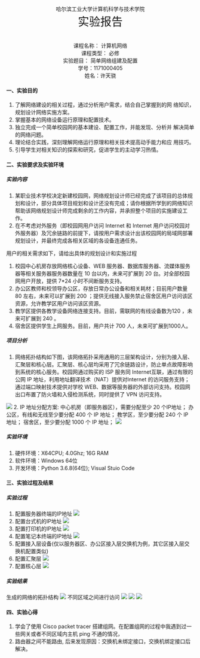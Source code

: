 <center>哈尔滨工业大学计算机科学与技术学院</center>
<center style="font-size:30px">实验报告 </center><br></br>
<center>课程名称： 计算机网络</center>
<center>课程类型： 必修</center>
<center>实验题目： 简单网络组建及配置</center>
<center>学号：1171000405</center>
<center>姓名：许天骁</center>
<div STYLE="page-break-after: always;"></div>

#### 一、实验目的
1. 了解网络建设的相关过程，通过分析用户需求，结合自己掌握到的网
络知识，规划设计网络实施方案。
2. 掌握基本的网络设备运行原理和配置技术。
3. 独立完成一个简单校园网的基本建设、配置工作，并能发现、分析并
解决简单的网络问题。
4. 理论结合实践，深刻理解网络运行原理和相关技术提高动手能力和应
用技巧。
5. 引导学生对相关知识的探索和研究，促进学生的主动学习热情。

#### 二、实验要求及实验环境

##### 实验内容
1. 某职业技术学校决定新建校园网，网络规划设计师已经完成了该项目的总体规划和设计，部分具体项目规划和设计还没有完成；请你根据所学到的网络知识帮助该网络规划设计师完成剩余的工作内容，并承担整个项目的实施建设工作。
2. 在不考虑对外服务（即校园网用户访问 Internet 和 Internet 用户访问校园对外服务器）及冗余链路的前提下，请按用户需求设计出该校园网的局域网部署规划设计，并最终完成各相关区域的各设备连通任务。

用户的相关需求如下，请给出具体的规划设计和实施过程

1. 校园中心机房存放网络核心设备、WEB 服务器、数据库服务器、流媒体服务器等相关服务器服务器数量在 10 台以内，未来可扩展到 20 台。对全部校园网用户开放，提供 7*24 小时不间断服务支持。
2. 办公区教师和校领导办公区，存放日常办公设备和相关耗材；目前用户数量 80 左右，未来可以扩展到 200 ；提供无线接入服务禁止宿舍区用户访问该区资源，允许教学区用户访问该区资源。
3. 教学区提供各教学设备网络连接支持。目前，需联网的有线设备数为120 ，未来可扩展到 240 。
4. 宿舍区提供学生上网服务。目前，用户共计 700 人，未来可扩展到1000人。

##### 项目分析
1. 网络拓扑结构如下图，该网络拓扑采用通用的三层架构设计，分别为接入层、汇聚层和核心层。汇聚层、核心层均采用了冗余链路设计，防止单点故障影响到系统的核心服务。校园网通过购买的 ISP 服务同 Internet互联，通过有限的公网 IP 地址，利用地址翻译技术（NAT）提供对Internet 的访问服务支持；通过端口映射技术提供对学校 WEB、数据等服务器的外部访问支持。校园网出口布置了防火墙和入侵检测系统，同时提供了 VPN 访问支持。
<img src="./1.png">
2. IP 地址分配方案: 中心机房（即服务器区），需要分配至少 20 个IP地址；
办公区，有线和无线至少要分配 400 个 IP 地址；
教学区，至少要分配 240 个 IP 地址；
宿舍区，至少要分配 1000 个 IP 地址；
<img src="./2.png">

##### 实验环境

1. 硬件环境：X64CPU; 4.0Ghz; 16G RAM
2. 软件环境：Windows 64位
3. 开发环境：Python 3.6.8(64位); Visual Stuio Code
   
#### 三、实验过程及结果

##### 实验过程
1. 配置服务器终端的IP地址
   <img src="./3.png">
2. 配置台式机的IP地址
   <img src="./4.png">
3. 配置打印机的IP地址
   <img src="./5.png">
4. 配置笔记本终端的IP地址
   <img src="./6.png">
5. 配置接入层设备(仅以服务器区、办公区接入层交换机为例，其它区接入层交换机配置类似)
6. 配置汇聚层
   <img src="./7.png">
7. 配置核心层
   <img src="./8.png">
##### 实验结果
生成的网络的拓扑结构
<img src="./9.png">
不同区域之间进行访问
<img src="./10.png">
<img src="./11.png">
<img src="./12.png">

#### 四、实验心得
1. 学会了使用 Cisco packet tracer 搭建组网。在配置组网的过程中我遇到过一些网关或者不同区域内主机 ping 不通的情况，
2. 路由器之间不能路由, 后来发现原因：交换机未绑定接口，交换机绑定接口后解决。